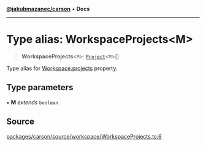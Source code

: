[**@jakubmazanec/carson**](../README.md) • **Docs**

---

# Type alias: WorkspaceProjects\<M\>

> **WorkspaceProjects**\<`M`\>: [`Project`](../classes/Project.md)\<`M`\>[]

Type alias for [Workspace.projects](../classes/Workspace.md#projects) property.

## Type parameters

• **M** _extends_ `boolean`

## Source

[packages/carson/source/workspace/WorkspaceProjects.ts:6](https://github.com/jakubmazanec/js-tools/blob/d8fb2f4f9576baa170e480eea0b247af3afdcd86/packages/carson/source/workspace/WorkspaceProjects.ts#L6)
